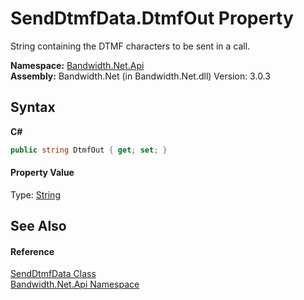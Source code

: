 ﻿# SendDtmfData.DtmfOut Property 
 

String containing the DTMF characters to be sent in a call.

**Namespace:**&nbsp;<a href ="N_Bandwidth_Net_Api.md">Bandwidth.Net.Api</a><br />**Assembly:**&nbsp;Bandwidth.Net (in Bandwidth.Net.dll) Version: 3.0.3

## Syntax

**C#**<br />
``` C#
public string DtmfOut { get; set; }
```


#### Property Value
Type: <a href="http://msdn2.microsoft.com/en-us/library/s1wwdcbf" target="_blank">String</a>

## See Also


#### Reference
<a href ="T_Bandwidth_Net_Api_SendDtmfData.md">SendDtmfData Class</a><br /><a href ="N_Bandwidth_Net_Api.md">Bandwidth.Net.Api Namespace</a><br />